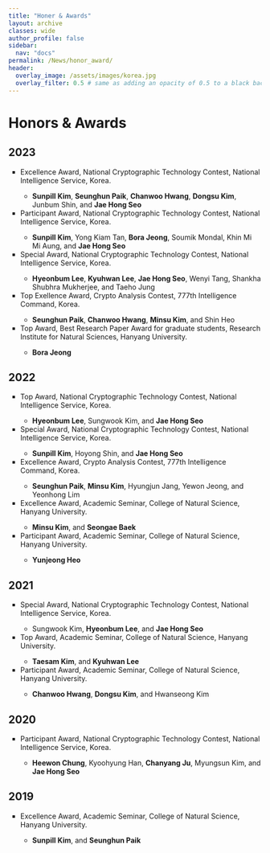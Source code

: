 ```yaml
---
title: "Honer & Awards"
layout: archive
classes: wide
author_profile: false
sidebar:
  nav: "docs"
permalink: /News/honor_award/
header:
  overlay_image: /assets/images/korea.jpg
  overlay_filter: 0.5 # same as adding an opacity of 0.5 to a black background
---
```

# Honors & Awards

## 2023
<ul type="square">
<li>Excellence Award, National Cryptographic Technology Contest, National Intelligence Service, Korea.</li>
  <ul type="-">
    <li><b>Sunpill Kim</b>, <b>Seunghun Paik</b>, <b>Chanwoo Hwang</b>, <b>Dongsu Kim</b>, Junbum Shin, and <b>Jae Hong Seo</b></li>
  </ul>  
<li>Participant Award, National Cryptographic Technology Contest, National Intelligence Service, Korea.</li>
<ul type="-">
    <li><b>Sunpill Kim</b>, Yong Kiam Tan, <b>Bora Jeong</b>, Soumik Mondal, Khin Mi Mi Aung, and <b>Jae Hong Seo</b></li>
  </ul>
<li>Special Award, National Cryptographic Technology Contest, National Intelligence Service, Korea.</li>
<ul type="-">
    <li><b>Hyeonbum Lee</b>, <b>Kyuhwan Lee</b>, <b>Jae Hong Seo</b>, Wenyi Tang, Shankha Shubhra Mukherjee, and Taeho Jung</li>
</ul>  
<li>Top Exellence Award, Crypto Analysis Contest, 777th Intelligence Command, Korea.</li>
<ul type="-">
    <li><b>Seunghun Paik</b>, <b>Chanwoo Hwang</b>, <b>Minsu Kim</b>, and Shin Heo</li>
</ul>
<li>Top Award, Best Research Paper Award for graduate students, Research Institute for Natural Sciences, Hanyang University.</li>
<ul type="-">
    <li><b>Bora Jeong</b></li>
</ul>
</ul>

## 2022
<ul type = "square">
<li>Top Award, National Cryptographic Technology Contest, National Intelligence Service, Korea.</li>
<ul type="-">
    <li><b>Hyeonbum Lee</b>, Sungwook Kim, and <b>Jae Hong Seo</b></li>
</ul>   
<li>Special Award, National Cryptographic Technology Contest, National Intelligence Service, Korea.</li>
<ul type="-">
    <li><b>Sunpill Kim</b>, Hoyong Shin, and <b>Jae Hong Seo</b></li>
</ul>   
<li>Excellence Award, Crypto Analysis Contest, 777th Intelligence Command, Korea.</li>
<ul type="-">
    <li><b>Seunghun Paik</b>, <b>Minsu Kim</b>, Hyungjun Jang, Yewon Jeong, and Yeonhong Lim</li>
</ul>     
<li>Excellence Award, Academic Seminar, College of Natural Science, Hanyang University.</li>
<ul type="-">
    <li><b>Minsu Kim</b>, and <b>Seongae Baek</b></li>
</ul>   
<li>Participant Award, Academic Seminar, College of Natural Science, Hanyang University.</li>
<ul type="-">
    <li><b>Yunjeong Heo</b></li>
</ul>   
</ul>

## 2021
<ul type = "square">
<li>Special Award, National Cryptographic Technology Contest, National Intelligence Service, Korea.</li>
<ul type="-">
    <li>Sungwook Kim, <b>Hyeonbum Lee</b>, and <b>Jae Hong Seo</b></li>
</ul>    
<li>Top Award, Academic Seminar, College of Natural Science, Hanyang University.</li>
<ul type="-">
    <li><b>Taesam Kim</b>, and <b>Kyuhwan Lee</b></li>
</ul>    
<li>Participant Award, Academic Seminar, College of Natural Science, Hanyang University.</li>
<ul type="-">
    <li><b>Chanwoo Hwang</b>, <b>Dongsu Kim</b>, and Hwanseong Kim</li>
</ul>    
</ul>

## 2020
<ul type = "square">
<li>Participant Award, National Cryptographic Technology Contest, National Intelligence Service, Korea.</li>
<ul type="-">
    <li><b>Heewon Chung</b>, Kyoohyung Han, <b>Chanyang Ju</b>, Myungsun Kim, and <b>Jae Hong Seo</b></li>
</ul>  
</ul>

## 2019
<ul type = "square">
<li>Excellence Award, Academic Seminar, College of Natural Science, Hanyang University.</li>
<ul type="-">
    <li><b>Sunpill Kim</b>, and <b>Seunghun Paik</b></li>
</ul>  
</ul>

